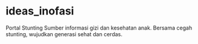 # ideas_inofasi
Portal Stunting Sumber informasi gizi dan kesehatan anak. Bersama cegah stunting, wujudkan generasi sehat dan cerdas.
